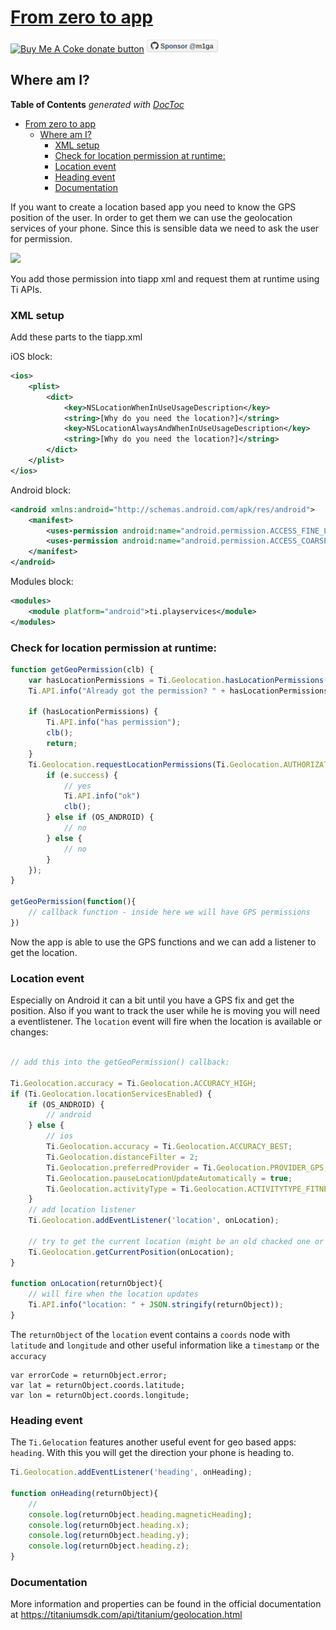 # [From zero to app](https://fromzerotoapp.com)

<span class="badge-buymeacoffee"><a href="https://www.buymeacoffee.com/miga" title="donate"><img src="https://img.shields.io/badge/buy%20me%20a%20coke-donate-orange.svg" alt="Buy Me A Coke donate button" /></a></span> <a href="https://github.com/sponsors/m1ga"><img src="./images/gh_sponsor.png" title="Sponsor me"/></a>

## Where am I?

<!-- START doctoc generated TOC please keep comment here to allow auto update -->
<!-- DON'T EDIT THIS SECTION, INSTEAD RE-RUN doctoc TO UPDATE -->
**Table of Contents**  *generated with [DocToc](https://github.com/thlorenz/doctoc)*

- [From zero to app](#from-zero-to-app)
  - [Where am I?](#where-am-i)
    - [XML setup](#xml-setup)
    - [Check for location permission at runtime:](#check-for-location-permission-at-runtime)
    - [Location event](#location-event)
    - [Heading event](#heading-event)
    - [Documentation](#documentation)

<!-- END doctoc generated TOC please keep comment here to allow auto update -->

If you want to create a location based app you need to know the GPS position of the user. In order to get them we can use the  geolocation services of your phone. Since this is sensible data we need to ask the user for permission.

<img src="images/geo_permission.png"/>

You add those permission into tiapp xml and request them at runtime using Ti APIs.

### XML setup

Add these parts to the tiapp.xml

iOS block:

```xml
<ios>
	<plist>
		<dict>
			<key>NSLocationWhenInUseUsageDescription</key>
			<string>[Why do you need the location?]</string>
			<key>NSLocationAlwaysAndWhenInUseUsageDescription</key>
			<string>[Why do you need the location?]</string>
		</dict>
	</plist>
</ios>
```

Android block:

```xml
<android xmlns:android="http://schemas.android.com/apk/res/android">
	<manifest>
		<uses-permission android:name="android.permission.ACCESS_FINE_LOCATION"/>
		<uses-permission android:name="android.permission.ACCESS_COARSE_LOCATION"/>
	</manifest>
</android>
```

Modules block:

```xml
<modules>
	<module platform="android">ti.playservices</module>
</modules>
```

### Check for location permission at runtime:

```javascript
function getGeoPermission(clb) {
	var hasLocationPermissions = Ti.Geolocation.hasLocationPermissions(Ti.Geolocation.AUTHORIZATION_WHEN_IN_USE);
	Ti.API.info("Already got the permission? " + hasLocationPermissions);

	if (hasLocationPermissions) {
		Ti.API.info("has permission");
		clb();
		return;
	}
	Ti.Geolocation.requestLocationPermissions(Ti.Geolocation.AUTHORIZATION_WHEN_IN_USE, function(e) {
		if (e.success) {
			// yes
			Ti.API.info("ok")
			clb();
		} else if (OS_ANDROID) {
			// no
		} else {
			// no
		}
	});
}

getGeoPermission(function(){
	// callback function - inside here we will have GPS permissions
})
```

Now the app is able to use the GPS functions and we can add a listener to get the location.

### Location event

Especially on Android it can a bit until you have a GPS fix and get the position. Also if you want to track the user while he is moving you will need a eventlistener. The `location` event will fire when the location is available or changes:


```javascript

// add this into the getGeoPermission() callback:

Ti.Geolocation.accuracy = Ti.Geolocation.ACCURACY_HIGH;
if (Ti.Geolocation.locationServicesEnabled) {
	if (OS_ANDROID) {
		// android
	} else {
		// ios
		Ti.Geolocation.accuracy = Ti.Geolocation.ACCURACY_BEST;
		Ti.Geolocation.distanceFilter = 2;
		Ti.Geolocation.preferredProvider = Ti.Geolocation.PROVIDER_GPS;
		Ti.Geolocation.pauseLocationUpdateAutomatically = true;
		Ti.Geolocation.activityType = Ti.Geolocation.ACTIVITYTYPE_FITNESS;
	}
	// add location listener
	Ti.Geolocation.addEventListener('location', onLocation);

	// try to get the current location (might be an old chacked one or empty)
	Ti.Geolocation.getCurrentPosition(onLocation);
}

function onLocation(returnObject){
	// will fire when the location updates
	Ti.API.info("location: " + JSON.stringify(returnObject));
}
```

The `returnObject` of the `location` event contains a `coords` node with `latitude` and `longitude` and other useful information like a `timestamp` or the `accuracy`

```
var errorCode = returnObject.error;
var lat = returnObject.coords.latitude;
var lon = returnObject.coords.longitude;
```

### Heading event

The `Ti.Gelocation` features another useful event for geo based apps: `heading`. With this you will get the direction your phone is heading to.

```javascript
Ti.Geolocation.addEventListener('heading', onHeading);

function onHeading(returnObject){
	//
	console.log(returnObject.heading.magneticHeading);
	console.log(returnObject.heading.x);
	console.log(returnObject.heading.y);
	console.log(returnObject.heading.z);
}
```


### Documentation

More information and properties can be found in the official documentation at https://titaniumsdk.com/api/titanium/geolocation.html
